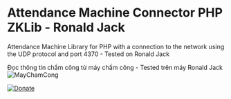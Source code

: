 # Attendance Machine Connector PHP ZKLib - Ronald Jack #

Attendance Machine Library for PHP with a connection to the network using the UDP protocol and port 4370 - Tested on Ronald Jack 

Đọc thông tin chấm công từ máy chấm công - Tested trên máy Ronald Jack 
![MayChamCong](https://www.sieuthivienthong.com/imgs/art/p_4291_RONALD-JACK-8000C.jpg)

<a target="_blank" href="https://www.paypal.com/cgi-bin/webscr?cmd=_s-xclick&hosted_button_id=9TGMQHZ4STLQL">![Donate](http://i.imgur.com/2tqfhMO.png?1)</a>
